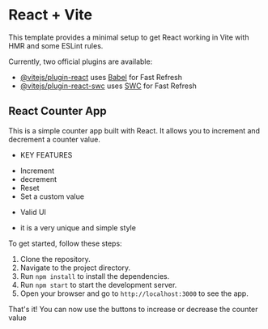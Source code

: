 # React + Vite

This template provides a minimal setup to get React working in Vite with HMR and some ESLint rules.

Currently, two official plugins are available:

- [@vitejs/plugin-react](https://github.com/vitejs/vite-plugin-react/blob/main/packages/plugin-react/README.md) uses [Babel](https://babeljs.io/) for Fast Refresh
- [@vitejs/plugin-react-swc](https://github.com/vitejs/vite-plugin-react-swc) uses [SWC](https://swc.rs/) for Fast Refresh


## React Counter App

This is a simple counter app built with React. It allows you to increment and decrement a counter value.

* KEY FEATURES
- Increment
- decrement
- Reset
- Set a custom value

* Valid UI
- it is a very unique and simple style 

To get started, follow these steps:

1. Clone the repository.
2. Navigate to the project directory.
3. Run `npm install` to install the dependencies.
4. Run `npm start` to start the development server.
5. Open your browser and go to `http://localhost:3000` to see the app.

That's it! You can now use the buttons to increase or decrease the counter value
